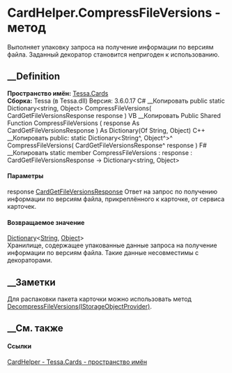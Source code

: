 # CardHelper.CompressFileVersions - метод
Выполняет упаковку запроса на получение информации по версиям файла. Заданный
декоратор становится непригоден к использованию.
## __Definition
 **Пространство имён:** [Tessa.Cards](N_Tessa_Cards.htm)  
 **Сборка:** Tessa (в Tessa.dll) Версия: 3.6.0.17
C# __Копировать
     public static Dictionary<string, Object> CompressFileVersions(
    	CardGetFileVersionsResponse response
    )
VB __Копировать
     Public Shared Function CompressFileVersions ( 
    	response As CardGetFileVersionsResponse
    ) As Dictionary(Of String, Object)
C++ __Копировать
     public:
    static Dictionary<String^, Object^>^ CompressFileVersions(
    	CardGetFileVersionsResponse^ response
    )
F# __Копировать
     static member CompressFileVersions : 
            response : CardGetFileVersionsResponse -> Dictionary<string, Object> 
#### Параметры
response
[CardGetFileVersionsResponse](T_Tessa_Cards_CardGetFileVersionsResponse.htm)
    Ответ на запрос по получению информации по версиям файла, прикреплённого к карточке, от сервиса карточек.
#### Возвращаемое значение
[Dictionary](https://learn.microsoft.com/dotnet/api/system.collections.generic.dictionary-2)<[String](https://learn.microsoft.com/dotnet/api/system.string),
[Object](https://learn.microsoft.com/dotnet/api/system.object)>  
Хранилище, содержащее упакованные данные запроса на получение информации по
версиям файла. Такие данные несовместимы с декораторами.
##  __Заметки
Для распаковки пакета карточки можно использовать метод
[DecompressFileVersions(IStorageObjectProvider)](M_Tessa_Cards_CardHelper_DecompressFileVersions_1.htm).
## __См. также
#### Ссылки
[CardHelper - ](T_Tessa_Cards_CardHelper.htm)
[Tessa.Cards - пространство имён](N_Tessa_Cards.htm)
